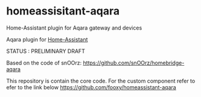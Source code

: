 # homeassisitant-aqara
Home-Assistant plugin for Aqara gateway and devices

Aqara plugin for [Home-Assistant](https://home-assistant.io/)

STATUS : PRELIMINARY DRAFT

Based on the code of snOOrz:
https://github.com/snOOrz/homebridge-aqara

This repository is contain the core code.
For the custom component refer to efer to the link below
https://github.com/fooxy/homeassistant-aqara




